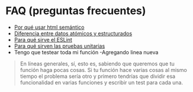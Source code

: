 # FAQ (preguntas frecuentes)

- [Por qué usar html semántico](https://youtu.be/vRqQRrULSxI)
- [Diferencia entre datos atómicos y estructurados](https://www.todojs.com/tipos-datos-javascript-es6/)
- [Para qué sirve el ESLint](https://antoniomasia.com/que-es-eslint-y-por-que-deberias-usarlo/)
- [Para qué sirven las pruebas unitarias](http://oscarmoreno.com/pruebas-unitarias/)
- Tengo que testear toda mi función
  -Agregando linea nueva

> En líneas generales, sí, esto es, sabiendo que queremos que tu función haga pocas
> cosas. Si tu función hace varias cosas al mismo tiempo el problema sería otro
> y primero tendrías que dividir esa funcionalidad en varias funciones y escribir
> un test para cada una.

